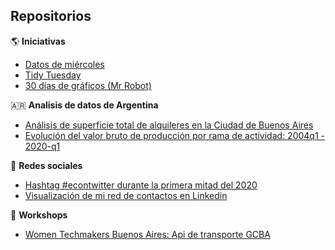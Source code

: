 ## Repositorios

🌎 **Iniciativas**
- [Datos de miércoles](https://github.com/karbartolome/datosdemiercoles)
- [Tidy Tuesday](https://github.com/karbartolome/tidytuesday)
- [30 días de gráficos (Mr Robot)](https://github.com/karbartolome/30diasdemrrobot)

🇦🇷 **Analisis de datos de Argentina**
- [Análisis de superficie total de alquileres en la Ciudad de Buenos Aires](https://github.com/karbartolome/datos_argentina/tree/master/R) 
- [Evolución del valor bruto de producción por rama de actividad: 2004q1 - 2020-q1](https://github.com/karbartolome/datos_argentina/blob/master/R/valor_bruto_produccion.R)

👥 **Redes sociales**
- [Hashtag #econtwitter durante la primera mitad del 2020](https://github.com/karbartolome/twitter)
- [Visualización de mi red de contactos en Linkedin](https://github.com/karbartolome/linkedin-network) 

🏫 **Workshops** 
- [Women Techmakers Buenos Aires: Api de transporte GCBA](https://github.com/karbartolome/workshop_api_transporte_mapas)
